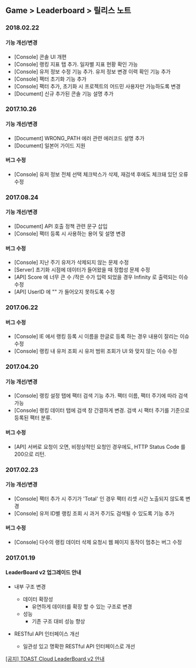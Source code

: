 ## Game > Leaderboard > 릴리스 노트

### 2018.02.22

#### 기능 개선/변경
* [Console] 콘솔 UI 개편
* [Console] 랭킹 지표 탭 추가. 일자별 지표 현황 확인 가능
* [Console] 유저 정보 수정 기능 추가. 유저 정보 변경 이력 확인 기능 추가
* [Console] 팩터 초기화 기능 추가
* [Console] 팩터 추가, 초기화 시 프로젝트의 어드민 사용자만 가능하도록 변경
* [Document] 신규 추가된 콘솔 기능 설명 추가

### 2017.10.26

#### 기능 개선/변경
* [Document] WRONG_PATH 에러 관련 에러코드 설명 추가
* [Document] 일본어 가이드 지원

#### 버그 수정
* [Console] 유저 정보 전체 선택 체크박스가 삭제, 재검색 후에도 체크돼 있던 오류 수정

### 2017.08.24

#### 기능 개선/변경
* [Document] API 호출 정책 관련 문구 삽입
* [Console] 팩터 등록 시 사용하는 용어 및 설명 변경

#### 버그 수정
* [Console] 지난 주기 유저가 삭제되지 않는 문제 수정
* [Server]  초기화 시점에 데이터가 들어왔을 때 정합성 문제 수정
* [API] Score 에 너무 큰 수 /작은 수가 입력 되었을 경우 Infinity 로 출력되는 이슈 수정
* [API] UserID 에 "" 가 들어오지 못하도록 수정

### 2017.06.22

#### 버그 수정
* [Console] IE 에서 랭킹 등록 시 이름을 한글로 등록 하는 경우 내용이 잘리는 이슈 수정
* [Console] 랭킹 내 유저 조회 시 유저 범위 조회가 UI 와 맞지 않는 이슈 수정

### 2017.04.20

#### 기능 개선/변경
* [Console] 랭킹 설정 탭에 팩터 검색 기능 추가. 팩터 이름, 팩터 주기에 따라 검색 가능
* [Console] 랭킹 데이터 탭에 검색 창 간결하게 변경. 검색 시 팩터 주기를 기준으로 등록된 팩터 분류.

#### 버그 수정
* [API] 서버로 요청이 오면, 비정상적인 요청인 경우에도, HTTP Status Code 를 200으로 리턴.

### 2017.02.23

#### 기능 개선/변경
* [Console] 팩터 추가 시 주기가 'Total' 인 경우 팩터 리셋 시간 노출되지 않도록 변경
* [Console] 유저 ID별 랭킹 조회 시 과거 주기도 검색될 수 있도록 기능 추가

#### 버그 수정
* [Console] 다수의 랭킹 데이터 삭제 요청시 웹 페이지 동작이 멈추는 버그 수정

### 2017.01.19
#### LeaderBoard v2 업그레이드 안내

* 내부 구조 변경
    * 데이터 확장성
        * 유연하게 데이터를 확장 할 수 있는 구조로 변경
    * 성능
        * 기존 구조 대비 성능 향상

* RESTful API 인터페이스 개선
    * 일관성 있고 명확한 RESTful API 인터페이스로 개선

<a href="http://cloud.toast.com/support/notice/detail/1453435858K00349" target="_blank">[공지] TOAST Cloud LeaderBoard v2 안내</a><br>